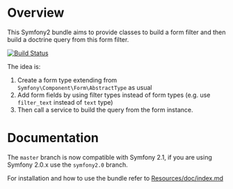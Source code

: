 Overview
========

This Symfony2 bundle aims to provide classes to build a form filter and then build a doctrine query from this form filter.

[![Build Status](https://secure.travis-ci.org/lexik/LexikFormFilterBundle.png?branch=master)](http://travis-ci.org/lexik/LexikFormFilterBundle)

The idea is:

1. Create a form type extending from `Symfony\Component\Form\AbstractType` as usual
2. Add form fields by using filter types instead of form types (e.g. use `filter_text` instead of `text` type)
3. Then call a service to build the query from the form instance.

Documentation
=============

The `master` branch is now compatible with Symfony 2.1, if you are using Symfony 2.0.x use the `symfony2.0` branch.

For installation and how to use the bundle refer to [Resources/doc/index.md](https://github.com/lexik/LexikFormFilterBundle/blob/master/Resources/doc/index.md)
